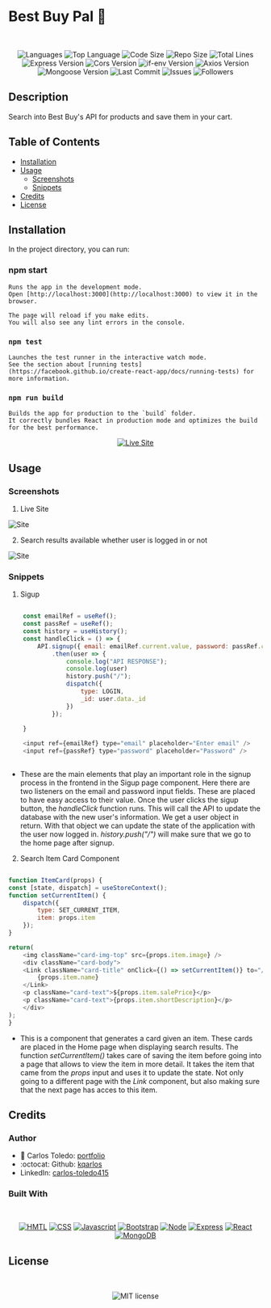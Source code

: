 # Best Buy Pal 📱


</br>
<p align="center">
    <img src="https://img.shields.io/github/languages/count/kqarlos/bestbuy?style=for-the-badge" alt="Languages" />
    <img src="https://img.shields.io/github/languages/top/kqarlos/bestbuy?style=for-the-badge" alt="Top Language" />
    <img src="https://img.shields.io/github/languages/code-size/kqarlos/bestbuy?style=for-the-badge" alt="Code Size" />
    <img src="https://img.shields.io/github/repo-size/kqarlos/bestbuy?style=for-the-badge" alt="Repo Size" />   
    <img src="https://img.shields.io/tokei/lines/github/kqarlos/bestbuy?style=for-the-badge" alt="Total Lines" />
    <img src="https://img.shields.io/github/package-json/dependency-version/kqarlos/bestbuy/express?style=for-the-badge" alt="Express Version" />
    <img src="https://img.shields.io/github/package-json/dependency-version/kqarlos/bestbuy/cors?style=for-the-badge" alt="Cors Version" />
    <img src="https://img.shields.io/github/package-json/dependency-version/kqarlos/bestbuy/if-env?style=for-the-badge" alt="if-env Version" />
    <img src="https://img.shields.io/github/package-json/dependency-version/kqarlos/bestbuy/axios?style=for-the-badge" alt="Axios Version" />
    <img src="https://img.shields.io/github/package-json/dependency-version/kqarlos/bestbuy/mongoose?style=for-the-badge" alt="Mongoose Version" />
    <img src="https://img.shields.io/github/last-commit/kqarlos/bestbuy?style=for-the-badge" alt="Last Commit" />  
    <img src="https://img.shields.io/github/issues/kqarlos/bestbuy?style=for-the-badge" alt="Issues" />  
    <img src="https://img.shields.io/github/followers/kqarlos?style=social" alt="Followers" />  
</p>


## Description

Search into Best Buy's API for products and save them in your cart. 

## Table of Contents

* [Installation](#installation)
* [Usage](#usage)
    * [Screenshots](#screenshots)
    * [Snippets](#snippets)
* [Credits](#credits)
* [License](#license)

## Installation

In the project directory, you can run:

### npm start

    Runs the app in the development mode.
    Open [http://localhost:3000](http://localhost:3000) to view it in the browser.

    The page will reload if you make edits.
    You will also see any lint errors in the console.

### `npm test`

    Launches the test runner in the interactive watch mode.
    See the section about [running tests](https://facebook.github.io/create-react-app/docs/running-tests) for more information.

### `npm run build`

    Builds the app for production to the `build` folder.
    It correctly bundles React in production mode and optimizes the build for the best performance.

<p align="center">
    <a href="https://best-buy-cart.herokuapp.com/"><img src="https://img.shields.io/badge/-👉 See Live Site-success?style=for-the-badge"  alt="Live Site" /></a>
</p>

## Usage

### Screenshots

1. Live Site

![Site](client/public/live.gif)

2. Search results available whether user is logged in or not

![Site](client/public/search.gif)


### Snippets


1. Sigup

```javascript

    const emailRef = useRef();
    const passRef = useRef();
    const history = useHistory();
    const handleClick = () => {
        API.signup({ email: emailRef.current.value, password: passRef.current.value })
            .then(user => {
                console.log("API RESPONSE");
                console.log(user)
                history.push("/");
                dispatch({
                    type: LOGIN,
                    _id: user.data._id
                })
            });
      
    }

    <input ref={emailRef} type="email" placeholder="Enter email" />
    <input ref={passRef} type="password" placeholder="Password" />
    
```
* These are the main elements that play an important role in the signup process in the frontend in the Sigup page component. Here there are two listeners on the email and password input fields. These are placed to have easy access to their value. Once the user clicks the sigup button, the _handleClick_ function runs. This will call the API to update the database with the new user's information. We get a user object in return. With that object we can update the state of the application with the user now logged in. _history.push("/")_ will make sure that we go to the home page after signup.


2. Search Item Card Component

```javascript

function ItemCard(props) {
const [state, dispatch] = useStoreContext();
function setCurrentItem() {
    dispatch({
        type: SET_CURRENT_ITEM,
        item: props.item
    });
}

return(
    <img className="card-img-top" src={props.item.image} />
    <div className="card-body">
    <Link className="card-title" onClick={() => setCurrentItem()} to="/Item">
        {props.item.name}
    </Link>
    <p className="card-text">${props.item.salePrice}</p>
    <p className="card-text">{props.item.shortDescription}</p>
    </div>
);
}

```
* This is a component that generates a card given an item. These cards are placed in the Home page when displaying search results. The function _setCurrentItem()_ takes care of saving the item before going into a page that allows to view the item in more detail. It takes the item that came from the _props_ input and uses it to update the state. Not only going to a different page with the _Link_ component, but also making sure that the next page has acces to this item.

## Credits 

### Author

- 💼 Carlos Toledo: [portfolio](https://professional-portfolio2020.herokuapp.com/)
- :octocat: Github: [kqarlos](https://www.github.com/kqarlos)
- LinkedIn: [carlos-toledo415](https://www.linkedin.com/in/carlos-toledo415/)


### Built With

</br>
<p align="center">
    <a href="https://developer.mozilla.org/en-US/docs/Web/HTML"><img src="https://img.shields.io/badge/-HTML-orange?style=for-the-badge"  alt="HMTL" /></a>
    <a href="https://developer.mozilla.org/en-US/docs/Web/CSS"><img src="https://img.shields.io/badge/-CSS-blue?style=for-the-badge" alt="CSS" /></a>
    <a href="https://www.javascript.com/"><img src="https://img.shields.io/badge/-Javascript-yellow?style=for-the-badge" alt="Javascript" /></a>
    <a href="https://getbootstrap.com/"><img src="https://img.shields.io/badge/-Bootstrap-blue?style=for-the-badge" alt="Bootstrap" /></a>
    <a href="https://nodejs.org/en/"><img src="https://img.shields.io/badge/-Node-orange?style=for-the-badge" alt="Node" /></a>
    <a href="https://www.npmjs.com/package/express"><img src="https://img.shields.io/badge/-Express-green?style=for-the-badge" alt="Express" /></a>
    <a href="https://reactjs.org/"><img src="https://img.shields.io/badge/-React-blue?style=for-the-badge" alt="React" /></a>
    <a href="https://www.mongodb.com/"><img src="https://img.shields.io/badge/-MongoDB-green?style=for-the-badge" alt="MongoDB" /></a>
</p>

## License

</br>
<p align="center">
    <img align="center" src="https://img.shields.io/github/license/kqarlos/bestbuy?style=for-the-badge" alt="MIT license" />
</p>